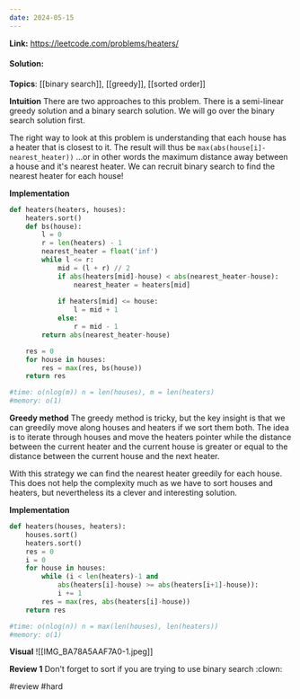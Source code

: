 ```yaml
---
date: 2024-05-15
---
```

**Link:** https://leetcode.com/problems/heaters/
#### Solution:

**Topics**: [[binary search]], [[greedy]], [[sorted order]]

**Intuition**
There are two approaches to this problem. There is a semi-linear greedy solution and a binary search solution. We will go over the binary search solution first.

The right way to look at this problem is understanding that each house has a heater that is closest to it. The result will thus be `max(abs(house[i]-nearest_heater))` ...or in other words the maximum distance away between a house and it's nearest heater. We can recruit binary search to find the nearest heater for each house!

**Implementation**
```python
def heaters(heaters, houses):
	heaters.sort()
	def bs(house):
		l = 0
		r = len(heaters) - 1
		nearest_heater = float('inf')
		while l <= r:
			mid = (l + r) // 2
			if abs(heaters[mid]-house) < abs(nearest_heater-house):
				nearest_heater = heaters[mid]
				
			if heaters[mid] <= house:
				l = mid + 1
			else:
				r = mid - 1
		return abs(nearest_heater-house)

	res = 0
	for house in houses:
		res = max(res, bs(house))
	return res

#time: o(nlog(m)) n = len(houses), m = len(heaters)
#memory: o(1)
```

**Greedy method**
The greedy method is tricky, but the key insight is that we can greedily move along houses and heaters if we sort them both. The idea is to iterate through houses and move the heaters pointer while the distance between the current heater and the current house is greater or equal to the distance between the current house and the next heater. 

With this strategy we can find the nearest heater greedily for each house. This does not help the complexity much as we have to sort houses and heaters, but nevertheless its a clever and interesting solution. 

**Implementation**
```python
def heaters(houses, heaters):
	houses.sort()
	heaters.sort()
	res = 0
	i = 0
	for house in houses:
		while (i < len(heaters)-1 and 
			abs(heaters[i]-house) >= abs(heaters[i+1]-house)):
			i += 1
		res = max(res, abs(heaters[i]-house))
	return res

#time: o(nlog(n)) n = max(len(houses), len(heaters))
#memory: o(1)
```

**Visual** 
![[IMG_BA78A5AAF7A0-1.jpeg]]

**Review 1**
Don't forget to sort if you are trying to use binary search :clown:

#review 
#hard 


